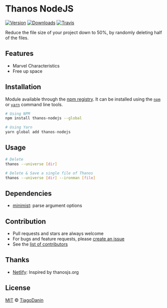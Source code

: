 # Thanos NodeJS
[![Version](https://img.shields.io/npm/v/thanos-nodejs.svg?style=flat-square)](https://npmjs.org/package/thanos-nodejs)
[![Downloads](https://img.shields.io/npm/dt/thanos-nodejs.svg?style=flat-square)](https://npmjs.org/package/thanos-nodejs)
[![Travis](https://img.shields.io/travis/TiagoDanin/Thanos-NodeJS.svg?branch=master&style=flat-square)](https://travis-ci.org/TiagoDanin/Thanos-NodeJS)

Reduce the file size of your project down to 50%, by randomly deleting half of the files.

## Features
- Marvel Characteristics
- Free up space

## Installation
Module available through the [npm registry](https://www.npmjs.com/). It can be installed using the [`npm`](https://docs.npmjs.com/getting-started/installing-npm-packages-locally) or [`yarn`](https://yarnpkg.com/en/) command line tools.

```sh
# Using NPM
npm install thanos-nodejs --global

# Using Yarn
yarn global add thanos-nodejs
```

## Usage
```sh
# Delete
thanos --universe [dir]

# Delete & Save a single file of Thanos
thanos --universe [dir] --ironman [file]
```

## Dependencies
- [minimist](https://ghub.io/minimist): parse argument options

## Contribution
- Pull requests and stars are always welcome
- For bugs and feature requests, please [create an issue](https://github.com/TiagoDanin/Thanos-NodeJS/issues)
- See the [list of contributors](https://github.com/TiagoDanin/Thanos-NodeJS/graphs/contributors)

## Thanks
- [Netlify](https://thanosjs.org): Inspired by thanosjs.org

## License
[MIT](LICENSE) © [TiagoDanin](https://TiagoDanin.github.io)
